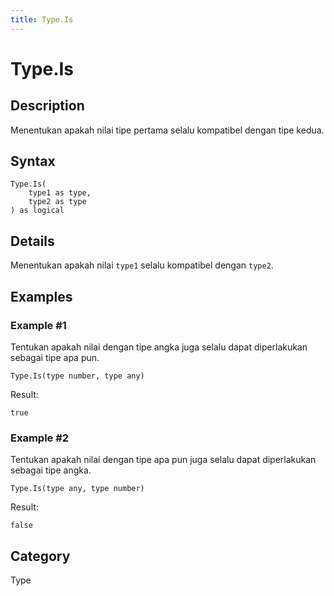 ```yaml
---
title: Type.Is
---
```


# Type.Is


## Description

Menentukan apakah nilai tipe pertama selalu kompatibel dengan tipe kedua.


## Syntax

```powerquery
Type.Is(
    type1 as type,
    type2 as type
) as logical
```


## Details

Menentukan apakah nilai <code>type1</code> selalu kompatibel dengan <code>type2</code>.


## Examples

### Example #1 
Tentukan apakah nilai dengan tipe angka juga selalu dapat diperlakukan sebagai tipe apa pun.
```powerquery
Type.Is(type number, type any)
```

Result: 
```powerquery
true
```


### Example #2 
Tentukan apakah nilai dengan tipe apa pun juga selalu dapat diperlakukan sebagai tipe angka.
```powerquery
Type.Is(type any, type number)
```

Result: 
```powerquery
false
```




## Category
Type
